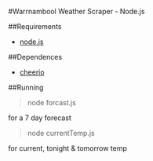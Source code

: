 #Warrnambool Weather Scraper - Node.js

##Requirements
* [node.js](https://nodejs.org/)

##Dependences
* [cheerio](https://www.npmjs.com/package/cheerio)

##Running
> node forcast.js

for a 7 day forecast
> node currentTemp.js

for current, tonight & tomorrow temp
